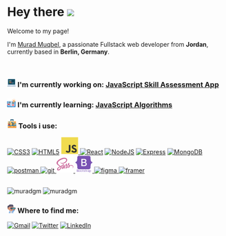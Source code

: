 
<h1>Hey there <img
src="https://github.com/blackcater/blackcater/raw/main/images/Hi.gif" height="32" /></h1>

<!-- -<br /> -->

<p>Welcome to my page!</p>
<p>I'm <a href="https://muradmuqbel.netlify.com/" target="_blank">Murad Muqbel</a>, a passionate Fullstack web developer from <b>Jordan</b>, currently based in  <b>Berlin, Germany</b>.</p>

<br/>
<h3><img src="/programming.png" width="20"/> I'm currently working on: <b><a href="https://github.com/muradgm/JS-Skill-Assessment" target="_blank"> JavaScript Skill Assessment App</a></b></h3>
<h3><img src="/images/open-book.png" width="20"/> I'm currently learning: <b><a href="https://www.youtube.com/playlist?list=PLC3y8-rFHvwiRYB4-HHKHblh3_bQNJTMa" target="_blank"> JavaScript Algorithms</a></b></h3>
<h3><img src="/images/tool-box.png" width="22"/> Tools i use:</h3>
<p>
<a href="https://www.w3.org/TR/CSS/#css" target="_blank" rel="noreferrer"><img src="https://raw.githubusercontent.com/danielcranney/readme-generator/main/public/icons/skills/css3-colored.svg" width="40" height="40" alt="CSS3" /></a>
<a href="https://developer.mozilla.org/en-US/docs/Glossary/HTML5" target="_blank" rel="noreferrer"><img src="https://raw.githubusercontent.com/danielcranney/readme-generator/main/public/icons/skills/html5-colored.svg" width="40" height="40" alt="HTML5" /></a>
  <a href="https://developer.mozilla.org/en-US/docs/Web/JavaScript" target="_blank" rel="noreferrer">
    <img src="https://raw.githubusercontent.com/devicons/devicon/master/icons/javascript/javascript-original.svg" alt="javascript" width="40" height="40"/>
   <a href="https://reactjs.org/" target="_blank" rel="noreferrer"><img src="https://raw.githubusercontent.com/danielcranney/readme-generator/main/public/icons/skills/react-colored.svg" width="40" height="40" alt="React" /></a>
  <a href="https://nodejs.org/en/" target="_blank" rel="noreferrer"><img src="https://raw.githubusercontent.com/danielcranney/readme-generator/main/public/icons/skills/nodejs-colored.svg" width="40" height="40" alt="NodeJS" /></a>
   <a href="https://expressjs.com/" target="_blank" rel="noreferrer"><img src="https://raw.githubusercontent.com/danielcranney/readme-generator/main/public/icons/skills/express-colored.svg" mix-blend-mode="difference" "width="40" height="40" alt="Express" /></a>
  <a href="https://www.mongodb.com/" target="_blank" rel="noreferrer"><img src="https://raw.githubusercontent.com/danielcranney/readme-generator/main/public/icons/skills/mongodb-colored.svg" width="40" height="40" alt="MongoDB" /></a>
  <a href="https://postman.com" target="_blank" rel="noreferrer">
    <img src="https://www.vectorlogo.zone/logos/getpostman/getpostman-icon.svg" alt="postman" width="40" height="40"/>
  <a href="https://git-scm.com/" target="_blank" 
  rel="noreferrer">
    <img src="https://www.vectorlogo.zone/logos/git-scm/git-scm-icon.svg" alt="git" width="40" height="40"/>
<a href="https://sass-lang.com" target="_blank" rel="noreferrer">
    <img src="https://raw.githubusercontent.com/devicons/devicon/master/icons/sass/sass-original.svg" alt="sass" width="40" height="40"/>
  <a href="https://getbootstrap.com" target="_blank" rel="noreferrer">
    <img src="https://raw.githubusercontent.com/devicons/devicon/master/icons/bootstrap/bootstrap-plain-wordmark.svg" alt="bootstrap" width="40" height="40"/>
  <a href="https://www.figma.com/" target="_blank" rel="noreferrer">
    <img src="https://www.vectorlogo.zone/logos/figma/figma-icon.svg" alt="figma" width="40" height="40"/>
  <a href="https://www.framer.com/" target="_blank" 
  rel="noreferrer">
    <img src="https://www.vectorlogo.zone/logos/framer/framer-icon.svg" alt="framer" width="40" height="40"/>
     </a>
</p>
<br  />

<img src="https://github-readme-stats.vercel.app/api/top-langs?username=muradgm&show_icons=true&locale=en&layout=compact" alt="muradgm" />
<img  src="https://github-readme-stats.vercel.app/api?username=muradgm&show_icons=true&layout=compact" alt="muradgm" />
<br  />

    
    
<h3><img src="/images/search.png" width="20"/> Where to find me:</h3>
<p><a href="mailto:muradgm@gmail.com" target="_blank"><img alt="Gmail" src="https://img.shields.io/badge/Gmail-D14836?style=for-the-badge&logo=gmail&logoColor=white" /></a> <a href="https://twitter.com/Muradmuqbel" target="_blank"><img alt="Twitter" src="https://img.shields.io/badge/twitter-%231DA1F2.svg?&style=for-the-badge&logo=twitter&logoColor=white" /></a> <a href="https://www.linkedin.com/in/murad-muqbel-b88b38232/" target="_blank"><img alt="LinkedIn" src="https://img.shields.io/badge/linkedin-%230077B5.svg?&style=for-the-badge&logo=linkedin&logoColor=white" /></a>
</p>

<!---
     <br/>Currently, the weather in <b>Berlin</b> is: <b> 18°C, <i>clear sky</i></b> Today, the sun rises at <b>05:13</b> and sets at <b>20:51</b>.</p>
     -->
